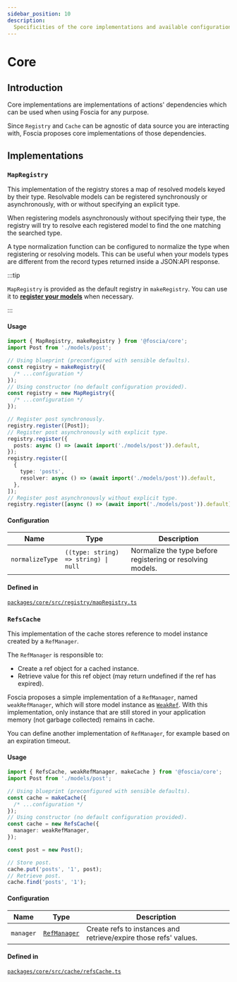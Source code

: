 ```yaml
---
sidebar_position: 10
description:
  Specificities of the core implementations and available configuration.
---
```


# Core

## Introduction

Core implementations are implementations of actions' dependencies which can be
used when using Foscia for any purpose.

Since `Registry` and `Cache` can be agnostic of data source you are interacting
with, Foscia proposes core implementations of those dependencies.

## Implementations

### `MapRegistry`

This implementation of the registry stores a map of resolved models keyed by
their type. Resolvable models can be registered synchronously or asynchronously,
with or without specifying an explicit type.

When registering models asynchronously without specifying their type, the
registry will try to resolve each registered model to find the one matching the
searched type.

A type normalization function can be configured to normalize the type when
registering or resolving models. This can be useful when your models types are
different from the record types returned inside a JSON:API response.

:::tip

`MapRegistry` is provided as the default registry in `makeRegistry`. You can use
it to
[**register your models**](/docs/digging-deeper/actions/models-registration)
when necessary.

:::

#### Usage

```typescript
import { MapRegistry, makeRegistry } from '@foscia/core';
import Post from './models/post';

// Using blueprint (preconfigured with sensible defaults).
const registry = makeRegistry({
  /* ...configuration */
});
// Using constructor (no default configuration provided).
const registry = new MapRegistry({
  /* ...configuration */
});

// Register post synchronously.
registry.register([Post]);
// Register post asynchronously with explicit type.
registry.register({
  posts: async () => (await import('./models/post')).default,
});
registry.register([
  {
    type: 'posts',
    resolver: async () => (await import('./models/post')).default,
  },
]);
// Register post asynchronously without explicit type.
registry.register([async () => (await import('./models/post')).default]);
```

#### Configuration

| Name            | Type                                                | Description                                                |
| --------------- | --------------------------------------------------- | ---------------------------------------------------------- |
| `normalizeType` | <code>((type: string) => string) &vert; null</code> | Normalize the type before registering or resolving models. |

#### Defined in

[`packages/core/src/registry/mapRegistry.ts`](https://github.com/foscia-dev/foscia/blob/main/packages/core/src/registry/mapRegistry.ts)

### `RefsCache`

This implementation of the cache stores reference to model instance created by a
`RefManager`.

The `RefManager` is responsible to:

- Create a ref object for a cached instance.
- Retrieve value for this ref object (may return undefined if the ref has
  expired).

Foscia proposes a simple implementation of a `RefManager`, named
`weakRefManager`, which will store model instance as
[`WeakRef`](https://developer.mozilla.org/docs/Web/JavaScript/Reference/Global_Objects/WeakRef).
With this implementation, only instance that are still stored in your
application memory (not garbage collected) remains in cache.

You can define another implementation of `RefManager`, for example based on an
expiration timeout.

#### Usage

```typescript
import { RefsCache, weakRefManager, makeCache } from '@foscia/core';
import Post from './models/post';

// Using blueprint (preconfigured with sensible defaults).
const cache = makeCache({
  /* ...configuration */
});
// Using constructor (no default configuration provided).
const cache = new RefsCache({
  manager: weakRefManager,
});

const post = new Post();

// Store post.
cache.put('posts', '1', post);
// Retrieve post.
cache.find('posts', '1');
```

#### Configuration

| Name      | Type                                                               | Description                                                      |
| --------- | ------------------------------------------------------------------ | ---------------------------------------------------------------- |
| `manager` | [`RefManager`](/docs/reference/api/modules/foscia_core#refmanager) | Create refs to instances and retrieve/expire those refs' values. |

#### Defined in

[`packages/core/src/cache/refsCache.ts`](https://github.com/foscia-dev/foscia/blob/main/packages/core/src/cache/refsCache.ts)
